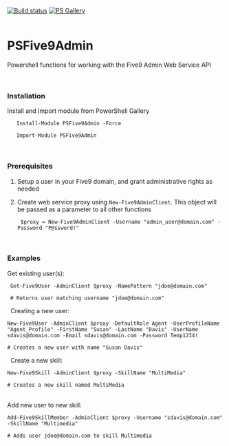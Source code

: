[![Build status](https://ci.appveyor.com/api/projects/status/kjkrr2mo550j57mq?svg=true)](https://ci.appveyor.com/project/sqone2/psfive9admin) [![PS Gallery](https://img.shields.io/badge/install-PS%20Gallery-blue.svg)](https://www.powershellgallery.com/packages/PSFive9Admin/)  
&nbsp;

 
 # PSFive9Admin
Powershell functions for working with the Five9 Admin Web Service API
&nbsp;
&nbsp;

&nbsp;
&nbsp;
### Installation

Install and Import module from PowerShell Gallery
       
       Install-Module PSFive9Admin -Force
       
       Import-Module PSFive9Admin
    
&nbsp;
&nbsp;
### Prerequisites

1. Setup a user in your Five9 domain, and grant administrative rights as needed
1. Create web service proxy using `New-Five9AdminClient`. This object will be passed as a parameter to all other functions

		$proxy = New-Five9AdminClient -Username "admin_user@domain.com" -Password "P@ssword!"

&nbsp;
&nbsp;
### Examples


Get existing user(s):

     Get-Five9User -AdminClient $proxy -NamePattern "jdoe@domain.com"
     
     # Returns user matching username "jdoe@domain.com"

&nbsp;
Creating a new user:

    New-Five9User -AdminClient $proxy -DefaultRole Agent -UserProfileName "Agent_Profile" -FirstName "Susan" -LastName "Davis" -UserName sdavis@domain.com -Email sdavis@domain.com -Password Temp1234!

    # Creates a new user with name "Susan Davis"

&nbsp;
Create a new skill:

    New-Five9Skill -AdminClient $proxy -SkillName "MultiMedia"
    
    # Creates a new skill named MultiMedia
    
&nbsp;  
Add new user to new skill:

    Add-Five9SkillMember -AdminClient $proxy -Username "sdavis@domain.com" -SkillName "Multimedia"
    
    # Adds user jdoe@domain.com to skill Multimedia
